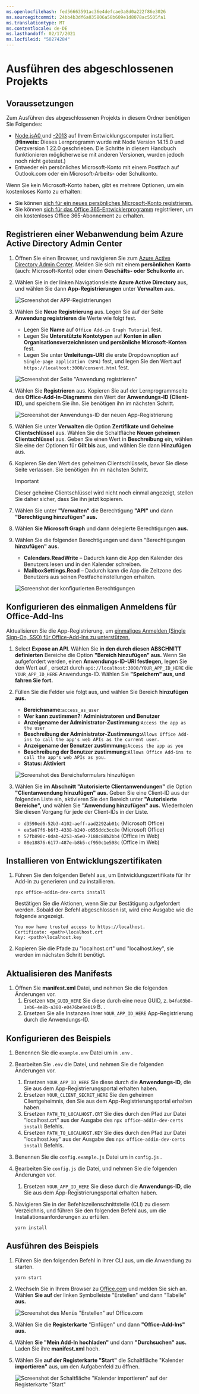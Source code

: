 ```yaml
---
ms.openlocfilehash: fed56663591ac36e4defcae3a8d0a222f86e3026
ms.sourcegitcommit: 24bb4b3df6a035806a58b609e1d8078ac5505fa1
ms.translationtype: MT
ms.contentlocale: de-DE
ms.lasthandoff: 02/17/2021
ms.locfileid: "50274284"
---
```

# <a name="how-to-run-the-completed-project"></a>Ausführen des abgeschlossenen Projekts

## <a name="prerequisites"></a>Voraussetzungen

Zum Ausführen des abgeschlossenen Projekts in diesem Ordner benötigen Sie Folgendes:

- [Node.jsA0 ](https://nodejs.org) und [-2013](https://yarnpkg.com/) auf Ihrem Entwicklungscomputer installiert. (**Hinweis:** Dieses Lernprogramm wurde mit Node Version 14.15.0 und Derzversion 1.22.0 geschrieben. Die Schritte in diesem Handbuch funktionieren möglicherweise mit anderen Versionen, wurden jedoch noch nicht getestet.)
- Entweder ein persönliches Microsoft-Konto mit einem Postfach auf Outlook.com oder ein Microsoft-Arbeits- oder Schulkonto.

Wenn Sie kein Microsoft-Konto haben, gibt es mehrere Optionen, um ein kostenloses Konto zu erhalten:

- Sie können [sich für ein neues persönliches Microsoft-Konto registrieren.](https://signup.live.com/signup?wa=wsignin1.0&rpsnv=12&ct=1454618383&rver=6.4.6456.0&wp=MBI_SSL_SHARED&wreply=https://mail.live.com/default.aspx&id=64855&cbcxt=mai&bk=1454618383&uiflavor=web&uaid=b213a65b4fdc484382b6622b3ecaa547&mkt=E-US&lc=1033&lic=1)
- Sie können [sich für das Office 365-Entwicklerprogramm](https://developer.microsoft.com/office/dev-program) registrieren, um ein kostenloses Office 365-Abonnement zu erhalten.

## <a name="register-a-web-application-with-the-azure-active-directory-admin-center"></a>Registrieren einer Webanwendung beim Azure Active Directory Admin Center

1. Öffnen Sie einen Browser, und navigieren Sie zum [Azure Active Directory Admin Center](https://aad.portal.azure.com). Melden Sie sich mit einem **persönlichen Konto** (auch: Microsoft-Konto) oder einem **Geschäfts- oder Schulkonto** an.

1. Wählen Sie in der linken Navigationsleiste **Azure Active Directory** aus, und wählen Sie dann **App-Registrierungen** unter **Verwalten** aus.

    ![Screenshot der APP-Registrierungen ](/tutorial/images/app-registrations.png)

1. Wählen Sie **Neue Registrierung** aus. Legen Sie auf der Seite **Anwendung registrieren** die Werte wie folgt fest.

    - Legen Sie **Name** auf `Office Add-in Graph Tutorial` fest.
    - Legen Sie **Unterstützte Kontotypen** auf **Konten in allen Organisationsverzeichnissen und persönliche Microsoft-Konten** fest.
    - Legen Sie unter **Umleitungs-URI** die erste Dropdownoption auf `Single-page application (SPA)` fest, und legen Sie den Wert auf `https://localhost:3000/consent.html` fest.

    ![Screenshot der Seite "Anwendung registrieren"](/tutorial/images/register-an-app.png)

1. Wählen Sie **Registrieren** aus. Kopieren Sie auf der Lernprogrammseite des **Office-Add-In-Diagramms** den Wert der **Anwendungs-ID (Client-ID),** und speichern Sie ihn. Sie benötigen ihn im nächsten Schritt.

    ![Screenshot der Anwendungs-ID der neuen App-Registrierung](/tutorial/images/application-id.png)

1. Wählen Sie unter **Verwalten** die Option **Zertifikate und Geheime Clientschlüssel** aus. Wählen Sie die Schaltfläche **Neuen geheimen Clientschlüssel** aus. Geben Sie einen Wert in **Beschreibung** ein, wählen Sie eine der Optionen für **Gilt bis** aus, und wählen Sie dann **Hinzufügen** aus.

1. Kopieren Sie den Wert des geheimen Clientschlüssels, bevor Sie diese Seite verlassen. Sie benötigen ihn im nächsten Schritt.

    > [!IMPORTANT]
    > Dieser geheime Clientschlüssel wird nicht noch einmal angezeigt, stellen Sie daher sicher, dass Sie ihn jetzt kopieren.

1. Wählen Sie unter **"Verwalten"** die Berechtigung **"API"** und dann **"Berechtigung hinzufügen" aus.**

1. Wählen **Sie Microsoft Graph** und dann delegierte Berechtigungen **aus.**

1. Wählen Sie die folgenden Berechtigungen und dann "Berechtigungen **hinzufügen" aus.**

    - **Calendars.ReadWrite** – Dadurch kann die App den Kalender des Benutzers lesen und in den Kalender schreiben.
    - **MailboxSettings.Read** – Dadurch kann die App die Zeitzone des Benutzers aus seinen Postfacheinstellungen erhalten.

    ![Screenshot der konfigurierten Berechtigungen](/tutorial/images/configured-permissions.png)

## <a name="configure-office-add-in-single-sign-on"></a>Konfigurieren des einmaligen Anmeldens für Office-Add-Ins

Aktualisieren Sie die App-Registrierung, um [einmaliges Anmelden (Single Sign-On, SSO) für Office-Add-Ins zu unterstützen.](https://docs.microsoft.com/office/dev/add-ins/develop/sso-in-office-add-ins)

1. Select **Expose an API**. Wählen Sie **in den durch diesen ABSCHNITT definierten** Bereiche die Option **"Bereich hinzufügen" aus.** Wenn Sie aufgefordert werden, einen **Anwendungs-ID-URI festlegen,** legen Sie den Wert auf , ersetzt durch `api://localhost:3000/YOUR_APP_ID_HERE` die `YOUR_APP_ID_HERE` Anwendungs-ID. Wählen Sie **"Speichern" aus, und fahren Sie fort.**

1. Füllen Sie die Felder wie folgt aus, und wählen Sie Bereich **hinzufügen aus.**

    - **Bereichsname:**`access_as_user`
    - **Wer kann zustimmen?: Administratoren und Benutzer**
    - **Anzeigename der Administrator-Zustimmung:**`Access the app as the user`
    - **Beschreibung der Administrator-Zustimmung:**`Allows Office Add-ins to call the app's web APIs as the current user.`
    - **Anzeigename der Benutzer zustimmung:**`Access the app as you`
    - **Beschreibung der Benutzer zustimmung:**`Allows Office Add-ins to call the app's web APIs as you.`
    - **Status: Aktiviert**

    ![Screenshot des Bereichsformulars hinzufügen](/tutorial/images/add-scope.png)

1. Wählen Sie **im Abschnitt "Autorisierte Clientanwendungen"** die Option **"Clientanwendung hinzufügen" aus.** Geben Sie eine Client-ID aus der folgenden Liste ein, aktivieren Sie den Bereich unter **"Autorisierte Bereiche",** und wählen Sie **"Anwendung hinzufügen" aus.** Wiederholen Sie diesen Vorgang für jede der Client-IDs in der Liste.

    - `d3590ed6-52b3-4102-aeff-aad2292ab01c` (Microsoft Office)
    - `ea5a67f6-b6f3-4338-b240-c655ddc3cc8e` (Microsoft Office)
    - `57fb890c-0dab-4253-a5e0-7188c88b2bb4` (Office im Web)
    - `08e18876-6177-487e-b8b5-cf950c1e598c` (Office im Web)

## <a name="install-development-certificates"></a>Installieren von Entwicklungszertifikaten

1. Führen Sie den folgenden Befehl aus, um Entwicklungszertifikate für Ihr Add-in zu generieren und zu installieren.

    ```Shell
    npx office-addin-dev-certs install
    ```

    Bestätigen Sie die Aktionen, wenn Sie zur Bestätigung aufgefordert werden. Sobald der Befehl abgeschlossen ist, wird eine Ausgabe wie die folgende angezeigt.

    ```Shell
    You now have trusted access to https://localhost.
    Certificate: <path>\localhost.crt
    Key: <path>\localhost.key
    ```

1. Kopieren Sie die Pfade zu "localhost.crt" und "localhost.key", sie werden im nächsten Schritt benötigt.

## <a name="update-the-manifest"></a>Aktualisieren des Manifests

1. Öffnen Sie **manifest.xml** Datei, und nehmen Sie die folgenden Änderungen vor.
    1. Ersetzen `NEW_GUID_HERE` Sie diese durch eine neue GUID, z. `b4fa03b8-1eb6-4e8b-a380-e0476be9e019` B. .
    1. Ersetzen Sie alle Instanzen ihrer `YOUR_APP_ID_HERE` App-Registrierung durch die Anwendungs-ID.

## <a name="configure-the-sample"></a>Konfigurieren des Beispiels

1. Benennen Sie die `example.env` Datei um in `.env` .
1. Bearbeiten Sie `.env` die Datei, und nehmen Sie die folgenden Änderungen vor.
    1. Ersetzen `YOUR_APP_ID_HERE` Sie diese durch die **Anwendungs-ID,** die Sie aus dem App-Registrierungsportal erhalten haben.
    1. Ersetzen `YOUR_CLIENT_SECRET_HERE` Sie den geheimen Clientgeheimnis, den Sie aus dem App-Registrierungsportal erhalten haben.
    1. Ersetzen `PATH_TO_LOCALHOST.CRT` Sie dies durch den Pfad zur Datei "localhost.crt" aus der Ausgabe des `npx office-addin-dev-certs install` Befehls.
    1. Ersetzen `PATH_TO_LOCALHOST.KEY` Sie dies durch den Pfad zur Datei "localhost.key" aus der Ausgabe des `npx office-addin-dev-certs install` Befehls.

1. Benennen Sie die `config.example.js` Datei um in `config.js` .
1. Bearbeiten Sie `config.js` die Datei, und nehmen Sie die folgenden Änderungen vor.
    1. Ersetzen `YOUR_APP_ID_HERE` Sie diese durch die **Anwendungs-ID,** die Sie aus dem App-Registrierungsportal erhalten haben.
1. Navigieren Sie in der Befehlszeilenschnittstelle (CLI) zu diesem Verzeichnis, und führen Sie den folgenden Befehl aus, um die Installationsanforderungen zu erfüllen.

    ```Shell
    yarn install
    ```

## <a name="run-the-sample"></a>Ausführen des Beispiels

1. Führen Sie den folgenden Befehl in Ihrer CLI aus, um die Anwendung zu starten.

    ```Shell
    yarn start
    ```

1. Wechseln Sie in Ihrem Browser zu [Office.com](https://www.office.com/) und melden Sie sich an. Wählen **Sie auf** der linken Symbolleiste "Erstellen" und dann "Tabelle" **aus.**

    ![Screenshot des Menüs "Erstellen" auf Office.com](/tutorial/images/office-select-excel.png)

1. Wählen Sie die **Registerkarte** "Einfügen" und dann **"Office-Add-Ins" aus.**

1. Wählen **Sie "Mein Add-In hochladen"** und dann **"Durchsuchen" aus.** Laden Sie ihre **manifest.xml** hoch.

1. Wählen Sie **auf der Registerkarte "Start"** die Schaltfläche "Kalender **importieren"** aus, um den Aufgabenfeld zu öffnen.

    ![Screenshot der Schaltfläche "Kalender importieren" auf der Registerkarte "Start"](/tutorial/images/get-started.png)
